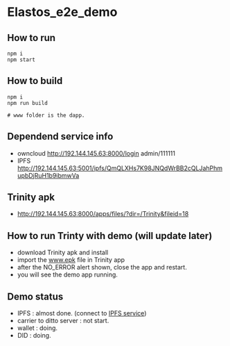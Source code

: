 # Elastos_e2e_demo

## How to run
```
npm i
npm start
```

## How to build
```
npm i
npm run build

# www folder is the dapp.
```

## Dependend service info
* owncloud http://192.144.145.63:8000/login admin/111111
* IPFS http://192.144.145.63:5001/ipfs/QmQLXHs7K98JNQdWrBB2cQLJahPhmupbDjRuH1b9ibmwVa

## Trinity apk 
* http://192.144.145.63:8000/apps/files/?dir=/Trinity&fileid=18

## How to run Trinty with demo (will update later)
* download Trinity apk and install
* import the www.epk file in Trinity app
* after the NO_ERROR alert shown, close the app and restart. 
* you will see the demo app running.

## Demo status
* IPFS : almost done. (connect to [IPFS service](http://192.144.145.63:5001/ipfs/QmQLXHs7K98JNQdWrBB2cQLJahPhmupbDjRuH1b9ibmwVa))
* carrier to ditto server : not start.
* wallet : doing.
* DID : doing.







